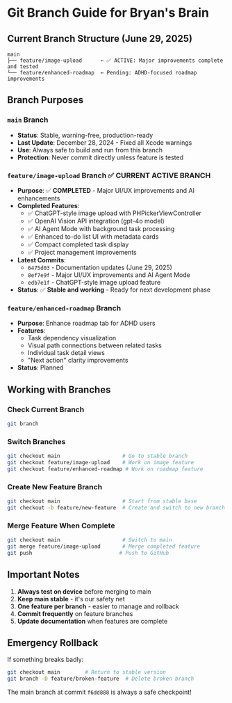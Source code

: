 # Git Branch Guide for Bryan's Brain

## Current Branch Structure (June 29, 2025)

```
main
├── feature/image-upload      ← ✅ ACTIVE: Major improvements complete and tested
└── feature/enhanced-roadmap  ← Pending: ADHD-focused roadmap improvements
```

## Branch Purposes

### `main` Branch
- **Status**: Stable, warning-free, production-ready
- **Last Update**: December 28, 2024 - Fixed all Xcode warnings
- **Use**: Always safe to build and run from this branch
- **Protection**: Never commit directly unless feature is tested

### `feature/image-upload` Branch ✅ **CURRENT ACTIVE BRANCH**
- **Purpose**: ✅ **COMPLETED** - Major UI/UX improvements and AI enhancements
- **Completed Features**:
  - ✅ ChatGPT-style image upload with PHPickerViewController
  - ✅ OpenAI Vision API integration (gpt-4o model)
  - ✅ AI Agent Mode with background task processing
  - ✅ Enhanced to-do list UI with metadata cards
  - ✅ Compact completed task display
  - ✅ Project management improvements
- **Latest Commits**:
  - `6475d03` - Documentation updates (June 29, 2025)
  - `8ef7e9f` - Major UI/UX improvements and AI Agent Mode
  - `edb7e1f` - ChatGPT-style image upload feature
- **Status**: ✅ **Stable and working** - Ready for next development phase

### `feature/enhanced-roadmap` Branch
- **Purpose**: Enhance roadmap tab for ADHD users
- **Features**:
  - Task dependency visualization
  - Visual path connections between related tasks
  - Individual task detail views
  - "Next action" clarity improvements
- **Status**: Planned

## Working with Branches

### Check Current Branch
```bash
git branch
```

### Switch Branches
```bash
git checkout main                    # Go to stable branch
git checkout feature/image-upload    # Work on image feature
git checkout feature/enhanced-roadmap # Work on roadmap feature
```

### Create New Feature Branch
```bash
git checkout main                    # Start from stable base
git checkout -b feature/new-feature  # Create and switch to new branch
```

### Merge Feature When Complete
```bash
git checkout main                    # Switch to main
git merge feature/image-upload       # Merge completed feature
git push                            # Push to GitHub
```

## Important Notes

1. **Always test on device** before merging to main
2. **Keep main stable** - it's our safety net
3. **One feature per branch** - easier to manage and rollback
4. **Commit frequently** on feature branches
5. **Update documentation** when features are complete

## Emergency Rollback

If something breaks badly:
```bash
git checkout main        # Return to stable version
git branch -D feature/broken-feature  # Delete broken branch
```

The main branch at commit `f6dd888` is always a safe checkpoint!